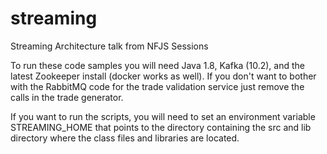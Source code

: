 # streaming
Streaming Architecture talk from NFJS Sessions

To run these code samples you will need Java 1.8, Kafka (10.2), and the latest Zookeeper install (docker works as well). If you don't want to bother with the RabbitMQ code for the trade validation service just remove the calls in the trade generator.

If you want to run the scripts, you will need to set an environment variable STREAMING_HOME that points to the directory containing the src and lib directory where the class files and libraries are located. 




